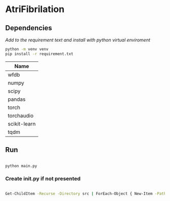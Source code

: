 # AtriFibrilation 

## Dependencies
*Add to the requirement text and install with python virtual enviroment*
```bash
python -m venv venv
pip install -r requirement.txt
```

| Name           |
|----------------|
| wfdb           |
| numpy          |
| scipy          |
| pandas         |
| torch          |
| torchaudio     |
| scikit-learn   |
| tqdm           |


## Run

```bash

python main.py

```




### Create __init__.py if not presented

```bash

Get-ChildItem -Recurse -Directory src | ForEach-Object { New-Item -Path "$($_.FullName)\__init__.py" -ItemType File -Force }

```
